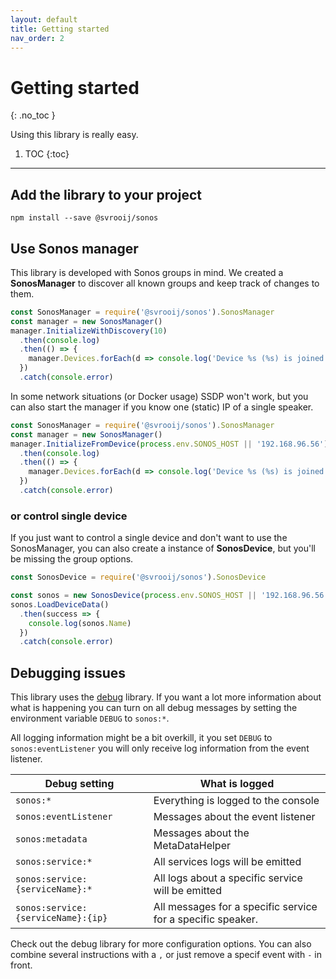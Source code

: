 ```yaml
---
layout: default
title: Getting started
nav_order: 2
---
```


# Getting started
{: .no_toc }

Using this library is really easy.

1. TOC
{:toc}

---

## Add the library to your project

`npm install --save @svrooij/sonos`

## Use Sonos manager

This library is developed with Sonos groups in mind. We created a **SonosManager** to discover all known groups and keep track of changes to them.

```js
const SonosManager = require('@svrooij/sonos').SonosManager
const manager = new SonosManager()
manager.InitializeWithDiscovery(10)
  .then(console.log)
  .then(() => {
    manager.Devices.forEach(d => console.log('Device %s (%s) is joined in %s', d.Name, d.uuid, d.GroupName))
  })
  .catch(console.error)
```

In some network situations (or Docker usage) SSDP won't work, but you can also start the manager if you know one (static) IP of a single speaker.

```js
const SonosManager = require('@svrooij/sonos').SonosManager
const manager = new SonosManager()
manager.InitializeFromDevice(process.env.SONOS_HOST || '192.168.96.56')
  .then(console.log)
  .then(() => {
    manager.Devices.forEach(d => console.log('Device %s (%s) is joined in %s', d.Name, d.uuid, d.GroupName))
  })
  .catch(console.error)
```

### or control single device

If you just want to control a single device and don't want to use the SonosManager, you can also create a instance of **SonosDevice**, but you'll be missing the group options.

```js
const SonosDevice = require('@svrooij/sonos').SonosDevice

const sonos = new SonosDevice(process.env.SONOS_HOST || '192.168.96.56')
sonos.LoadDeviceData()
  .then(success => {
    console.log(sonos.Name)
  })
  .catch(console.error)
```

## Debugging issues

This library uses the [debug](https://www.npmjs.com/package/debug) library. If you want a lot more information about what is happening you can turn on all debug messages by setting the environment variable `DEBUG` to `sonos:*`.

All logging information might be a bit overkill, it you set `DEBUG` to `sonos:eventListener` you will only receive log information from the event listener.

| Debug setting | What is logged |
|---------------|----------------|
| `sonos:*` | Everything is logged to the console |
| `sonos:eventListener` | Messages about the event listener |
| `sonos:metadata` | Messages about the MetaDataHelper |
| `sonos:service:*` | All services logs will be emitted |
| `sonos:service:{serviceName}:*` | All logs about a specific service will be emitted |
| `sonos:service:{serviceName}:{ip}` | All messages for a specific service for a specific speaker. |

Check out the debug library for more configuration options. You can also combine several instructions with a `,` or just remove a specif event with `-` in front.

